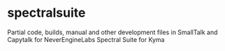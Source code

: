 # spectralsuite
Partial code, builds, manual and other development files in SmallTalk and Capytalk for NeverEngineLabs Spectral Suite for Kyma

[](/SpectralSuiteVCS.png)

